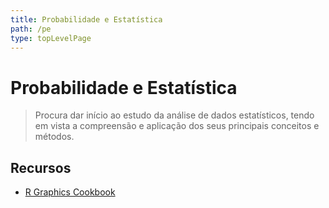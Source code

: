 ```yaml
---
title: Probabilidade e Estatística
path: /pe
type: topLevelPage
---
```


# Probabilidade e Estatística

> Procura dar início ao estudo da análise de dados estatísticos, tendo em vista a compreensão e aplicação dos seus principais conceitos e métodos.

## Recursos

- [R Graphics Cookbook](https://r-graphics.org/)
